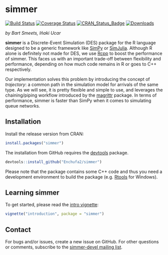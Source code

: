 simmer
======

[![Build Status](https://travis-ci.org/Enchufa2/simmer.svg?branch=master)](https://travis-ci.org/Enchufa2/simmer)
[![Coverage Status](https://coveralls.io/repos/Enchufa2/simmer/badge.svg?branch=master&service=github)](https://coveralls.io/github/Enchufa2/simmer?branch=master)
[![CRAN\_Status\_Badge](http://www.r-pkg.org/badges/version/simmer)](http://cran.r-project.org/package=simmer)
[![Downloads](http://cranlogs.r-pkg.org/badges/simmer)](http://cran.rstudio.com/package=simmer)

*by Bart Smeets, Iñaki Ucar*

**simmer** is a Discrete-Event Simulation (DES) package for the R language designed to be a generic framework like [SimPy](https://simpy.readthedocs.org) or [SimJulia](http://simjuliajl.readthedocs.org). Although R alone is definitely not made for DES, we use [Rcpp](http://www.rcpp.org/) to boost the performance of simmer. This faces us with an important trade-off between flexibility and performance, depending on how much code remains in R or goes to C++ respectively.

Our implementation solves this problem by introducing the concept of *trajectory*: a common path in the simulation model for arrivals of the same type. As we will see, it is pretty flexible and simple to use, and leverages the chaining/piping workflow introduced by the [magrittr](https://github.com/smbache/magrittr) package. In terms of performance, simmer is faster than SimPy when it comes to simulating queue networks.

Installation
------------

Install the release version from CRAN:

``` r
install.packages("simmer")
```

The installation from GitHub requires the [devtools](https://github.com/hadley/devtools) package.

``` r
devtools::install_github("Enchufa2/simmer")
```

Please note that the package contains some C++ code and thus you need a development environment to build the package (e.g. [Rtools](http://cran.r-project.org/bin/windows/Rtools/) for Windows).

Learning simmer
---------------

To get started, please read the [intro vignette](https://cran.r-project.org/web/packages/simmer/vignettes/introduction.html):

``` r
vignette("introduction", package = "simmer")
```

Contact
-------

For bugs and/or issues, create a new issue on GitHub. For other questions or comments, subscribe to the [simmer-devel mailing list](https://groups.google.com/forum/#!forum/simmer-devel).
